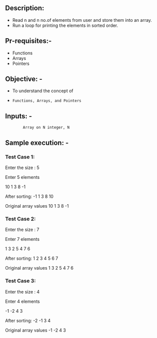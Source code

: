 ## Description:

* Read n and n no.of elements from user and store them into an array.
* Run a loop for printing the elements in sorted order.
## Pr-requisites:-

* Functions
* Arrays
* Pointers
## Objective: -

* To understand the concept of
*     Functions, Arrays, and Pointers
## Inputs: -
            Array on N integer, N
## Sample execution: -
### Test Case 1:
Enter the size : 5

Enter 5 elements 

10 1 3  8 -1


After sorting: -1 1 3 8 10

Original array values 10 1 3 8 -1

### Test Case 2:

Enter the size : 7

Enter 7 elements 

1 3 2 5 4 7 6

After sorting: 1 2 3 4 5 6 7

Original array values 1 3 2 5 4 7 6

### Test Case 3:
Enter the size : 4

Enter 4 elements 

-1 -2  4 3

After sorting: -2 -1 3 4

Original array values -1 -2  4 3
